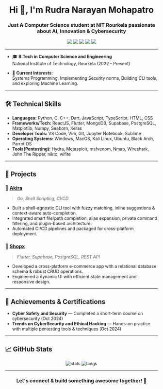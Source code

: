 <h1 align="center">Hi 👋, I'm Rudra Narayan Mohapatro</h1>
<h3 align="center">Just A Computer Science student at NIT Rourkela passionate about AI, Innovation & Cybersecurity</h3>

<p align="center">
  <a href="https://linkedin.com/in/rudra2"><img src="https://img.shields.io/badge/-LinkedIn-0077B5?style=for-the-badge&logo=linkedin&logoColor=white"></a>
  <a href="mailto:rudranarayanmohapatro@gmail.com"><img src="https://img.shields.io/badge/-Gmail-D14836?style=for-the-badge&logo=gmail&logoColor=white"></a>
  <a href="https://github.com/Ruddxxy"><img src="https://img.shields.io/badge/-GitHub-181717?style=for-the-badge&logo=github&logoColor=white"></a>
  <a href="https://leetcode.com/u/Ruddxy69/"><img src="https://img.shields.io/badge/-LeetCode-FFA116?style=for-the-badge&logo=leetcode&logoColor=black"></a>
  <a href="https://tryhackme.com/p/Ruddyignite23"><img src="https://img.shields.io/badge/-TryHackMe-212C42?style=for-the-badge&logo=tryhackme&logoColor=red"></a>
</p>

---

- 🎓 **B.Tech in Computer Science and Engineering**  
  National Institute of Technology, Rourkela (2022 - Present)

- 🚀 **Current Interests:**  
  Systems Programming, Implementing Security norms, Building CLI tools, and exploring Machine Learning.

---

## 🛠️ Technical Skills

- **Languages:** Python, C, C++, Dart, JavaScript, TypeScript, HTML, CSS  
- **Frameworks/Tech:** ReactJS, Flutter, MongoDB, Supabase, PostgreSQL, Matplotlib, Numpy, Seaborn, Keras  
- **Developer Tools:** VS Code, Vim, Git, Jupyter Notebook, Sublime  
- **Operating Systems:** Windows, MacOS, Kali Linux, Ubuntu, Black Arch, Parrot OS
- **Tools(Pentesting):** Hydra, Metasploit, msfvenom, Nmap, Wireshark, John The Ripper, nikto, wifite

---

## 🚀 Projects

### 🐚 [Akira](https://github.com/Ruddxxy/Akira)
> *Go, Shell Scripting, CI/CD*  
- Built a shell-agnostic CLI tool with fuzzy matching, inline suggestions & context-aware auto-completion.  
- Integrated smart file/path completion, alias expansion, private command filtering, and plugin-based architecture.  
- Automated CI/CD pipelines and packaged for cross-platform deployment.

### 🛒 [Shopx](https://github.com/Ruddxxy/Shopx)
> *Flutter, Supabase, PostgreSQL, REST API*  
- Developed a cross-platform e-commerce app with a relational database schema & robust CRUD operations.  
- Engineered a dynamic UI with efficient state management and responsive design.

---

## 🏅 Achievements & Certifications

- **Cyber Safety and Security** — Completed a short-term course on cybersecurity (Oct 2024)
- **Trends on CyberSecurity and Ethical Hacking** — Hands-on practice with multiple pentesting tools & techniques (Oct 2024)

---

## 📈 GitHub Stats

<p align="center">
  <img src="https://github-readme-stats.vercel.app/api?username=Ruddxxy&show_icons=true&theme=radical" alt="stats"/>
  <img src="https://github-readme-stats.vercel.app/api/top-langs/?username=Ruddxxy&layout=compact&theme=radical" alt="langs"/>
</p>

---

<h3 align="center">Let's connect & build something awesome together! 🚀</h3>

